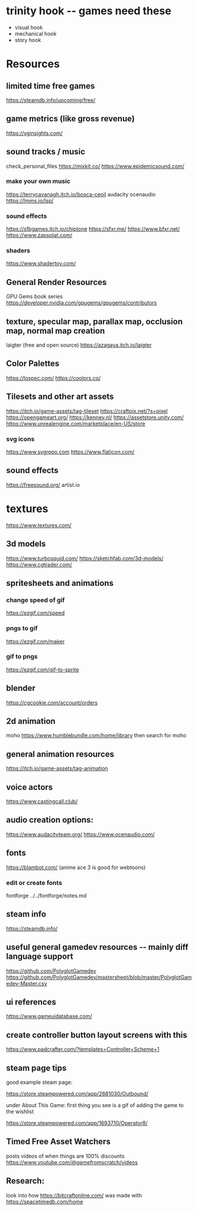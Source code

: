 # trinity hook -- games need these
- visual hook
- mechanical hook
- story hook

# Resources

## limited time free games
https://steamdb.info/upcoming/free/

## game metrics (like gross revenue)
https://vginsights.com/

## sound tracks / music
check_personal_files
https://mixkit.co/
https://www.epidemicsound.com/

### make your own music
https://terrycavanagh.itch.io/bosca-ceoil
audacity
ocenaudio
https://lmms.io/lsp/

### sound effects
https://sfbgames.itch.io/chiptone
https://sfxr.me/
https://www.bfxr.net/
https://www.zapsplat.com/

### shaders
https://www.shadertoy.com/

## General Render Resources
GPU Gems book series
https://developer.nvidia.com/gpugems/gpugems/contributors

## texture, specular map, parallax map, occlusion map, normal map creation
laigter (free and open source)
https://azagaya.itch.io/laigter

## Color Palettes
https://lospec.com/
https://coolors.co/

## Tilesets and other art assets
https://itch.io/game-assets/tag-tileset
https://craftpix.net/?s=pixel
https://opengameart.org/
https://kenney.nl/
https://assetstore.unity.com/
https://www.unrealengine.com/marketplace/en-US/store

### svg icons
https://www.svgrepo.com
https://www.flaticon.com/

## sound effects
https://freesound.org/
artist.io

# textures
https://www.textures.com/

## 3d models
https://www.turbosquid.com/
https://sketchfab.com/3d-models/
https://www.cgtrader.com/

## spritesheets and animations
### change speed of gif
https://ezgif.com/speed
### pngs to gif
https://ezgif.com/maker
### gif to pngs
https://ezgif.com/gif-to-sprite

## blender
https://cgcookie.com/account/orders

## 2d animation
moho
https://www.humblebundle.com/home/library
  then search for moho

## general animation resources
https://itch.io/game-assets/tag-animation

## voice actors
https://www.castingcall.club/

## audio creation options:
https://www.audacityteam.org/
https://www.ocenaudio.com/

## fonts
https://blambot.com/
  (anime ace 3 is good for webtoons)

### edit or create fonts
fontforge
../../fontforge/notes.md

## steam info
https://steamdb.info/

## useful general gamedev resources -- mainly diff language support
https://github.com/PolyglotGamedev
  https://github.com/PolyglotGamedev/mastersheet/blob/master/PolyglotGamedev-Master.csv

## ui references
https://www.gameuidatabase.com/

## create controller button layout screens with this
https://www.padcrafter.com/?templates=Controller+Scheme+1

## steam page tips

good example steam page:

https://store.steampowered.com/app/2681030/Outbound/

under About This Game: first thing you see is a gif of adding the game to the wishlist

https://store.steampowered.com/app/1693710/Operator8/

## Timed Free Asset Watchers
posts videos of when things are 100% discounts
https://www.youtube.com/@gamefromscratch/videos

## Research:
look into how https://bitcraftonline.com/ was made with https://spacetimedb.com/home
